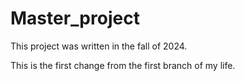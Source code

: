 # Master_project

This project was written in the fall of 2024. 

This is the first change from the first branch of my life. 